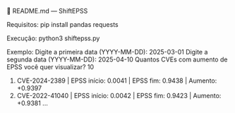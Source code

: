 
📄 README.md — ShiftEPSS

Requisitos:
pip install pandas requests

Execução:
python3 shiftepss.py

Exemplo:
Digite a primeira data (YYYY-MM-DD): 2025-03-01
Digite a segunda data (YYYY-MM-DD): 2025-04-10
Quantos CVEs com aumento de EPSS você quer visualizar? 10

1. CVE-2024-2389 | EPSS início: 0.0041 | EPSS fim: 0.9438 | Aumento: +0.9397
2. CVE-2022-41040 | EPSS início: 0.0042 | EPSS fim: 0.9423 | Aumento: +0.9381
...
